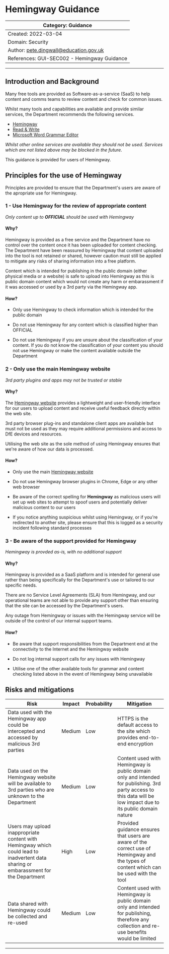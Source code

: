 # Hemingway Guidance

| Category: Guidance |
------------------------|
| Created: 2022-03-04 |
| Domain: Security |
| Author: pete.dingwall@education.gov.uk |
| References: GUI-SEC002 - Hemingway Guidance |
---

## Introduction and Background

Many free tools are provided as Software-as-a-service (SaaS) to help content and comms teams to review content and check for common issues.

Whilst many tools and capabilities are available and provide similar services, the Department recommends the following services.

* [Hemingway](https://www.hemingwayapp.com/)
* [Read & Write](https://www.texthelp.com/en-gb/products/read-and-write-education/)
* [Microsoft Word Grammar Editor](https://support.microsoft.com/en-us/office/check-grammar-spelling-and-more-in-word-0f43bf32-ccde-40c5-b16a-c6a282c0d251)

*Whilst other online services are available they should not be used. Services which are not listed above may be blocked in the future.*

This guidance is provided for users of Hemingway.

## Principles for the use of Hemingway

Principles are provided to ensure that the Department's users are aware of the apropriate use for Hemingway.

### 1 - Use Hemingway for the review of appropriate content

*Only content up to **OFFICIAL** should be used with Hemingway*

#### Why?

Hemingway is provided as a free service and the Department have no control over the content once it has been uploaded for content checking. The Department have been reassured by Hemingway that content uploaded into the tool is not retained or shared, however caution must still be applied to mitigate any risks of sharing information into a free platform.

Content which is intended for publishing in the public domain (either physical media or  a website) is safe to upload into Hemingway as this is public domain content which would not create any harm or embarassment if it was accessed or used by a 3rd party via the Hemingway app.

#### How?

* Only use Hemingway to check information which is intended for the public domain

* Do not use Hemingway for any content which is classified higher than OFFICIAL

* Do not use Hemingway if you are unsure about the classification of your content. If you do not know the classification of your content you should not use Hemingway or make the content available outside the Department

### 2 - Only use the main Hemingway website

*3rd party plugins and apps may not be trusted or stable*

#### Why?

The [Hemingway website](https://hemingwayapp.com) provides a lightweight and user-friendly interface for our users to upload content and receive useful feedback directly within the web site.

3rd party browser plug-ins and standalone client apps are available but must not be used as they may require additional permissions and access to DfE devices and resources.

Utilising the web site as the sole method of using Hemingway ensures that we're aware of how our data is processed.

#### How?

* Only use the main [Hemingway website](https://hemingwayapp.com)

* Do not use Hemingway browser plugins in Chrome, Edge or any other web browser

* Be aware of the correct spelling for **Hemingway** as malicious users will set up web sites to attempt to spoof users and potentially deliver malicious content to our users

* If you notice anything suspicious whilst using Hemingway, or if you're redirected to another site, please ensure that this is logged as a security incident following standard processes

### 3 - Be aware of the support provided for Hemingway

*Hemingway is provded as-is, with no additional support*

#### Why?

Hemingway is provided as a SaaS platform and is intended for general use rather than being specifically for the Department's use or tailored to our specific needs.

There are no Service Level Agreements (SLA) from Hemingway, and our operational teams are not able to provide any support other than ensuring that the site can be accessed by the Department's users.

Any outage from Hemingway or issues with the Hemingway service will be outside of the control of our internal support teams.

#### How?

* Be aware that support responsibilities from the Department end at the connectivity to the Internet and the Hemingway website

* Do not log internal support calls for any issues with Hemingway

* Utilise one of the other available tools for grammar and content checking listed above in the event of Hemingway being unavailable 

## Risks and mitigations

| Risk | Impact | Probability | Mitigation |
| --- | --- | --- | --- |
| Data used with the Hemingway app could be intercepted and accessed by malicious 3rd parties| Medium | Low | HTTPS is the default access to the site which provides end-to-end encryption |
| Data used on the Hemingway website will be available to 3rd parties who are unknown to the Department | Medium | Low | Content used with Hemingway is public domain only and intended for publishing. 3rd party access to this data will be low impact due to its public domain nature |
| Users may upload inappropriate content with Hemingway which could lead to inadvertent data sharing or embarassment for the Department | High | Low | Provided guidance ensures that users are aware of the correct use of Hemingway and the types of content which can be used with the tool |
| Data shared with Hemingway could be collected and re-used | Medium| Low | Content used with Hemingway is public domain only and intended for publishing, therefore any collection and re-use benefits would be limited|
---
